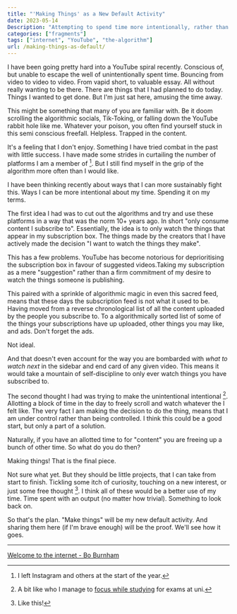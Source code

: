 ```yaml
---
title: "'Making Things' as a New Default Activity"
date: 2023-05-14
Description: "Attempting to spend time more intentionally, rather than endlessly consuming content"
categories: ["fragments"]
tags: ["internet", "YouTube", "the-algorithm"]
url: /making-things-as-default/
---
```

I have been going pretty hard into a YouTube spiral recently.
Conscious of, but unable to escape the well of unintentionally spent time.
Bouncing from video to video to video. 
From vapid short, to valuable essay.
All without really wanting to be there.
There are things that I had planned to do today. 
Things I wanted to get done.
But I'm just sat here, amusing the time away.

This might be something that many of you are familiar with.
Be it doom scrolling the algorithmic socials, Tik-Toking, or falling down the YouTube rabbit hole like me.
Whatever your poison, you often find yourself stuck in this semi conscious freefall. 
Helpless. 
Trapped in the content. 

It's a feeling that I don't enjoy.
Something I have tried combat in the past with little success.
I have made some strides in curtailing the number of platforms I am a member of [^1]. 
But I still find myself in the grip of the algorithm more often than I would like.

I have been thinking recently about ways that I can more sustainably fight this. 
Ways I can be more intentional about my time. 
Spending it on my terms.

The first idea I had was to cut out the algorithms and try and use these platforms in a way that was the norm 10+ years ago.
In short "only consume content I subscribe to". 
Essentially, the idea is to only watch the things that appear in my subscription box. 
The things made by the creators that I have actively made the decision "I want to watch the things they make".

This has a few problems.
YouTube has become notorious for deprioritising the subscription box in favour of suggested videos.Taking my subscription as a mere "suggestion" rather than a firm commitment of my desire to watch the things someone is publishing. 


This paired with a sprinkle of algorithmic magic in even this sacred feed, means that these days the subscription feed is not what it used to be.
Having moved from a reverse chronological list of all the content uploaded by the people you subscribe to. 
To a algorithmically sorted list of some of the things your subscriptions have up uploaded, other things you may like, and ads. 
Don't forget the ads.


Not ideal.

And that doesn't even account for the way you are bombarded with *what to watch next* in the sidebar and end card of any given video. 
This means it would take a mountain of self-discipline to only ever watch things you have subscribed to.

The second thought I had was trying to make the unintentional intentional [^2].
Allotting a block of time in the day to freely scroll and watch whatever the I felt like. 
The very fact I am making the decision to do the thing, means that I am under control rather than being controlled. 
I think this could be a good start, but only a part of a solution. 


Naturally, if you have an allotted time to for "content" you are freeing up a bunch of other time. 
So what do you do then?
 
Making things! 
That is the final piece.

Not sure what yet. 
But they should be little projects, that I can take from start to finish. 
Tickling some itch of curiosity, touching on a new interest, or just some free thought [^3]. I think all of these would be a better use of my time. 
Time spent with an output (no matter how trivial).
Something to look back on.

So that's the plan. 
"Make things" will be my new default activity.
And sharing them here (if I'm brave enough) will be the proof. 
We'll see how it goes.

____

[Welcome to the internet - Bo Burnham](https://www.youtube.com/watch?v=k1BneeJTDcU)

[^1]: I left Instagram and others at the start of the year.
[^2]: A bit like who I manage to [focus while studying](https://kwaw.xyz/posts/how-to-study/#working-to-a-timer) for exams at uni.
[^3]: Like this!
